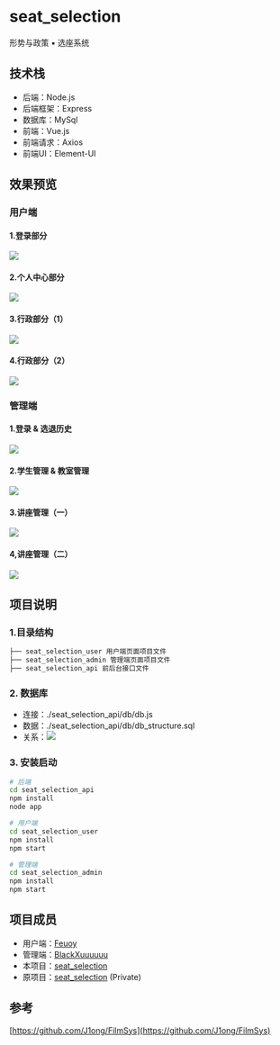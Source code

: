 # seat_selection

形势与政策 ▪ 选座系统

## 技术栈

- 后端：Node.js
- 后端框架：Express
- 数据库：MySql
- 前端：Vue.js
- 前端请求：Axios
- 前端UI：Element-UI

## 效果预览

### 用户端

#### 1.登录部分

![](./doc/user1.PNG)
#### 2.个人中心部分

![](./doc/user2.PNG)
#### 3.行政部分（1）

![](./doc/user3.PNG)
#### 4.行政部分（2）

![](./doc/user4.PNG)

### 管理端

#### 1.登录 & 选退历史

![](./doc/admin1.PNG)
#### 2.学生管理 & 教室管理

![](./doc/admin2.PNG)
#### 3.讲座管理（一）

![](./doc/admin3.PNG)
#### 4,讲座管理（二）

![](./doc/admin4.PNG)

## 项目说明

### 1.目录结构

```bash
├── seat_selection_user 用户端页面项目文件
├── seat_selection_admin 管理端页面项目文件
├── seat_selection_api 前后台接口文件
```

### 2. 数据库

- 连接：./seat_selection_api/db/db.js
- 数据：./seat_selection_api/db/db_structure.sql
- 关系：![](./doc/db.PNG)

### 3. 安装启动

```bash
# 后端
cd seat_selection_api
npm install
node app

# 用户端
cd seat_selection_user
npm install
npm start

# 管理端
cd seat_selection_admin
npm install
npm start
```

## 项目成员

- 用户端：[Feuoy](https://github.com/Feuoy)
- 管理端：[BlackXuuuuuu](https://github.com/BlackXuuuuuu)
- 本项目：[seat_selection](https://github.com/Feuoy/seat_selection)
- 原项目：[seat_selection](https://github.com/BlackXuuuuuu/seat_selection) (Private)

## 参考

[https://github.com/J1ong/FilmSys](https://github.com/J1ong/FilmSys)
